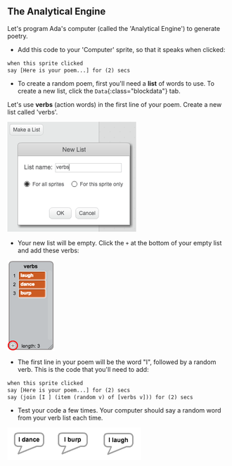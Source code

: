 ## The Analytical Engine

Let's program Ada's computer (called the 'Analytical Engine') to generate poetry.

+ Add this code to your 'Computer' sprite, so that it speaks when clicked:

```blocks
when this sprite clicked
say [Here is your poem...] for (2) secs
```

+ To create a random poem, first you'll need a **list** of words to use. To create a new list, click the `Data`{:class="blockdata"} tab.

Let's use **verbs** (action words) in the first line of your poem. Create a new list called 'verbs'.

![screenshot](images/poetry-list.png)

+ Your new list will be empty. Click the `+` at the bottom of your empty list and add these verbs:

![screenshot](images/poetry-verbs.png)

+ The first line in your poem will be the word "I", followed by a random verb. This is the code that you'll need to add:

```blocks
when this sprite clicked
say [Here is your poem...] for (2) secs
say (join [I ] (item (random v) of [verbs v])) for (2) secs
```

+ Test your code a few times. Your computer should say a random word from your verb list each time.

![screenshot](images/poetry-random-test.png)